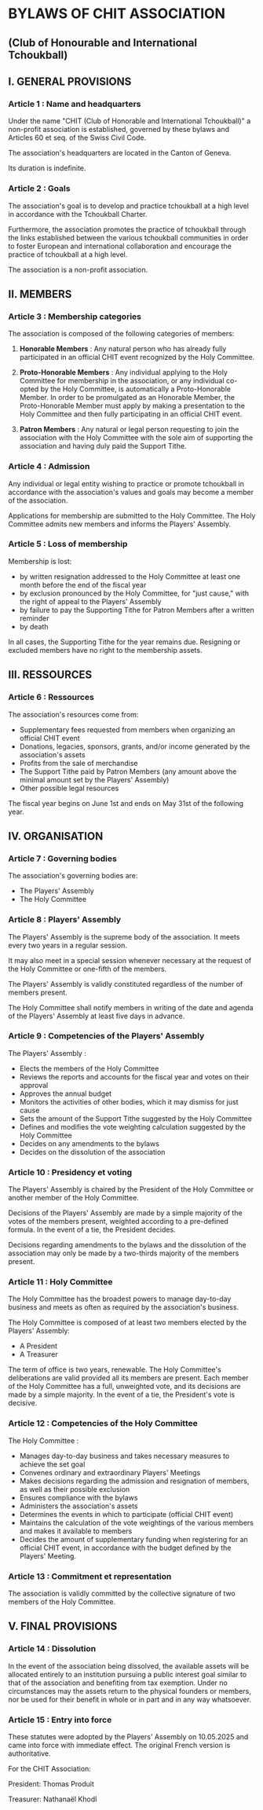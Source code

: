 # BYLAWS OF CHIT ASSOCIATION

## (Club of Honourable and International Tchoukball)

## I. GENERAL PROVISIONS

### Article 1 : Name and headquarters

Under the name "CHIT (Club of Honorable and International Tchoukball)" a non-profit association is established, governed by these bylaws and Articles 60 et seq. of the Swiss Civil Code.

The association's headquarters are located in the Canton of Geneva.

Its duration is indefinite.

### Article 2 : Goals

The association's goal is to develop and practice tchoukball at a high level in accordance with the Tchoukball Charter.

Furthermore, the association promotes the practice of tchoukball through the links established between the various tchoukball communities in order to foster European and international collaboration and encourage the practice of tchoukball at a high level.

The association is a non-profit association.

## II. MEMBERS

### Article 3 : Membership categories

The association is composed of the following categories of members:

1. **Honorable Members** : Any natural person who has already fully participated in an official CHIT event recognized by the Holy Committee.

2. **Proto-Honorable Members** : Any individual applying to the Holy Committee for membership in the association, or any individual co-opted by the Holy Committee, is automatically a Proto-Honorable Member. In order to be promulgated as an Honorable Member, the Proto-Honorable Member must apply by making a presentation to the Holy Committee and then fully participating in an official CHIT event.

3. **Patron Members** : Any natural or legal person requesting to join the association with the Holy Committee with the sole aim of supporting the association and having duly paid the Support Tithe.

### Article 4 : Admission

Any individual or legal entity wishing to practice or promote tchoukball in accordance with the association's values ​​and goals may become a member of the association.

Applications for membership are submitted to the Holy Committee. The Holy Committee admits new members and informs the Players' Assembly.

### Article 5 : Loss of membership

Membership is lost:

- by written resignation addressed to the Holy Committee at least one month before the end of the fiscal year
- by exclusion pronounced by the Holy Committee, for "just cause," with the right of appeal to the Players' Assembly
- by failure to pay the Supporting Tithe for Patron Members after a written reminder
- by death

In all cases, the Supporting Tithe for the year remains due. Resigning or excluded members have no right to the membership assets.

## III. RESSOURCES

### Article 6 : Ressources

The association's resources come from:

- Supplementary fees requested from members when organizing an official CHIT event
- Donations, legacies, sponsors, grants, and/or income generated by the association's assets
- Profits from the sale of merchandise
- The Support Tithe paid by Patron Members (any amount above the minimal amount set by the Players' Assembly)
- Other possible legal resources

The fiscal year begins on June 1st and ends on May 31st of the following year.

## IV. ORGANISATION

### Article 7 : Governing bodies

The association's governing bodies are:

- The Players' Assembly
- The Holy Committee

### Article 8 : Players' Assembly

The Players' Assembly is the supreme body of the association. It meets every two years in a regular session.

It may also meet in a special session whenever necessary at the request of the Holy Committee or one-fifth of the members.

The Players' Assembly is validly constituted regardless of the number of members present.

The Holy Committee shall notify members in writing of the date and agenda of the Players' Assembly at least five days in advance.

### Article 9 : Competencies of the Players' Assembly

The Players' Assembly :

- Elects the members of the Holy Committee
- Reviews the reports and accounts for the fiscal year and votes on their approval
- Approves the annual budget
- Monitors the activities of other bodies, which it may dismiss for just cause
- Sets the amount of the Support Tithe suggested by the Holy Committee
- Defines and modifies the vote weighting calculation suggested by the Holy Committee
- Decides on any amendments to the bylaws
- Decides on the dissolution of the association

### Article 10 : Presidency et voting

The Players' Assembly is chaired by the President of the Holy Committee or another member of the Holy Committee.

Decisions of the Players' Assembly are made by a simple majority of the votes of the members present, weighted according to a pre-defined formula. In the event of a tie, the President decides.

Decisions regarding amendments to the bylaws and the dissolution of the association may only be made by a two-thirds majority of the members present.

### Article 11 : Holy Committee

The Holy Committee has the broadest powers to manage day-to-day business and meets as often as required by the association's business.

The Holy Committee is composed of at least two members elected by the Players' Assembly:

- A President
- A Treasurer

The term of office is two years, renewable. The Holy Committee's deliberations are valid provided all its members are present. Each member of the Holy Committee has a full, unweighted vote, and its decisions are made by a simple majority. In the event of a tie, the President's vote is decisive.

### Article 12 : Competencies of the Holy Committee

The Holy Committee :

- Manages day-to-day business and takes necessary measures to achieve the set goal
- Convenes ordinary and extraordinary Players' Meetings
- Makes decisions regarding the admission and resignation of members, as well as their possible exclusion
- Ensures compliance with the bylaws
- Administers the association's assets
- Determines the events in which to participate (official CHIT event)
- Maintains the calculation of the vote weightings of the various members and makes it available to members
- Decides the amount of supplementary funding when registering for an official CHIT event, in accordance with the budget defined by the Players' Meeting.

### Article 13 : Commitment et representation

The association is validly committed by the collective signature of two members of the Holy Committee.

## V. FINAL PROVISIONS

### Article 14 : Dissolution

In the event of the association being dissolved, the available assets will be allocated entirely to an institution pursuing a public interest goal similar to that of the association and benefiting from tax exemption. Under no circumstances may the assets return to the physical founders or members, nor be used for their benefit in whole or in part and in any way whatsoever.

### Article 15 : Entry into force

These statutes were adopted by the Players' Assembly on 10.05.2025 and came into force with immediate effect. The original French version is authoritative.

For the CHIT Association:

President: Thomas Produit

Treasurer: Nathanaël Khodl
